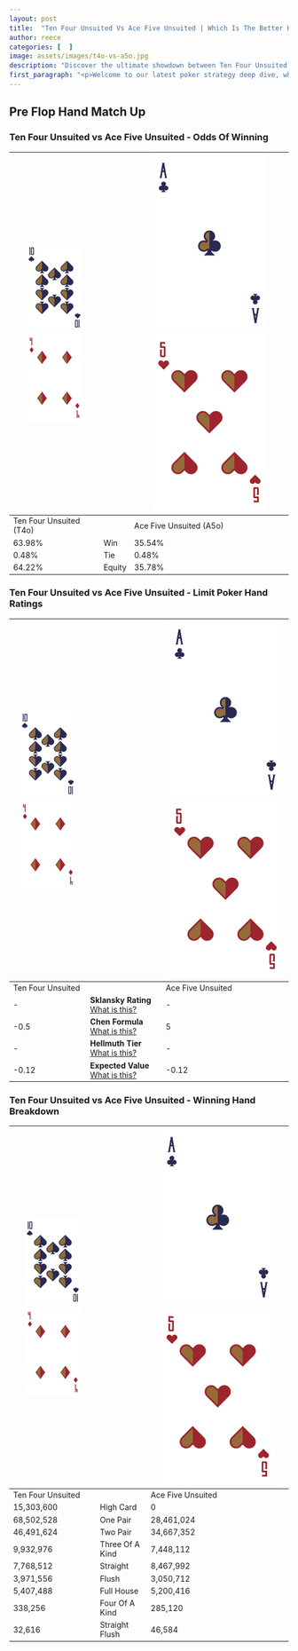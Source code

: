 ```yaml
---
layout: post
title:  "Ten Four Unsuited Vs Ace Five Unsuited | Which Is The Better Hand In Poker? A Complete Guide"
author: reece
categories: [  ]
image: assets/images/t4o-vs-a5o.jpg
description: "Discover the ultimate showdown between Ten Four Unsuited and Ace Five Unsuited in poker! Uncover the odds, strategies, and scenarios where one hand triumphs over the other. Get ready to up your poker game with this thrilling analysis."
first_paragraph: "<p>Welcome to our latest poker strategy deep dive, where we're pitting two distinct hands against each other in a high-stakes showdown: Ten Four Unsuited vs Ace Five Unsuited.</p><p>In the dynamic world of poker, every decision counts, and knowing which hand holds the upper hand is key to your success at the table.</p><p>In this article, we'll dissect these two hands, explore the scenarios where one dominates the other, and equip you with the knowledge to make strategic choices that can tip the odds in your favor.</p><p>Get ready to unravel the intriguing dynamics of these poker hands and elevate your game to new heights.</p>"
---
```




[comment]: # (sp0)

## Pre Flop Hand Match Up

<div class="table hand-ratings" markdown="1"> 



### Ten Four Unsuited vs Ace Five Unsuited - Odds Of Winning


    
| ![image info](assets/images/hand1/T.png) ![image info](assets/images/hand1/4o.png) |  | ![image info](assets/images/hand2/A.png) ![image info](assets/images/hand2/5o.png) |
| -------- | -------- | -------- |
| Ten Four Unsuited (T4o) |  | Ace Five Unsuited (A5o) |
| 63.98% | Win | 35.54% |
| 0.48% | Tie | 0.48% |
| 64.22% | Equity | 35.78% |




[comment]: # (sp1)



### Ten Four Unsuited vs Ace Five Unsuited - Limit Poker Hand Ratings


    
| ![image info](assets/images/hand1/T.png) ![image info](assets/images/hand1/4o.png) |  | ![image info](assets/images/hand2/A.png) ![image info](assets/images/hand2/5o.png) |
| -------- | -------- | -------- |
| Ten Four Unsuited |  | Ace Five Unsuited |
| - | **Sklansky Rating** [What is this?](/sklansky-rating-explained) | - |
| -0.5 | **Chen Formula** [What is this?](/chen-formula-explained) | 5 |
| - | **Hellmuth Tier** [What is this?](/Hellmuth-tier-explained) | - |
| -0.12 | **Expected Value** [What is this?](/expected-value-explained) | -0.12 |




[comment]: # (sp2)



### Ten Four Unsuited vs Ace Five Unsuited - Winning Hand Breakdown


    
| ![image info](assets/images/hand1/T.png) ![image info](assets/images/hand1/4o.png) |  | ![image info](assets/images/hand2/A.png) ![image info](assets/images/hand2/5o.png) |
| -------- | -------- | -------- |
| Ten Four Unsuited |  | Ace Five Unsuited |
| 15,303,600 | High Card | 0 |
| 68,502,528 | One Pair | 28,461,024 |
| 46,491,624 | Two Pair | 34,667,352 |
| 9,932,976 | Three Of A Kind | 7,448,112 |
| 7,768,512 | Straight | 8,467,992 |
| 3,971,556 | Flush | 3,050,712 |
| 5,407,488 | Full House | 5,200,416 |
| 338,256 | Four Of A Kind | 285,120 |
| 32,616 | Straight Flush | 46,584 |




[comment]: # (sp3)



</div>

[comment]: # (sp4)



[comment]: # (sp5)

